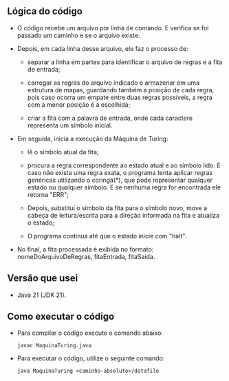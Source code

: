 
## Lógica do código
- O código recebe um arquivo por linha de comando. E verifica se foi passado um caminho e se o arquivo existe.

- Depois, em cada linha desse arquivo, ele faz o processo de:

    - separar a linha em partes para identificar o arquivo de regras e a fita de entrada;

    - carregar as regras do arquivo indicado e armazenar em uma estrutura de mapas, guardando também a posição de cada regra, pois caso ocorra um empate entre duas regras possíveis, a regra com a menor posição é a escolhida;

    - criar a fita com a palavra de entrada, onde cada caractere representa um símbolo inicial.

- Em seguida, inicia a execução da Máquina de Turing:

    - lê o símbolo atual da fita;

    - procura a regra correspondente ao estado atual e ao símbolo lido. E caso não exista uma regra exata, o programa tenta aplicar regras genéricas utilizando o coringa(*), que pode representar qualquer estado ou qualquer símbolo. E se nenhuma regra for encontrada ele retorna "ERR";

    - Depois, substitui o símbolo da fita para o símbolo novo, move a cabeça de leitura/escrita para a direção informada na fita e atualiza o estado;

    - O programa continua até que o estado inicie com "halt".

- No final, a fita processada é exibida no formato: nomeDoArquivoDeRegras, fitaEntrada, fitaSaida.


## Versão que usei
- Java 21 (JDK 21).

## Como executar o código

- Para compilar o código execute o comando abaixo:

  ```
  javac MaquinaTuring.java
  ```
- Para executar o código, utilize o seguinte comando:
  ```
  java MaquinaTuring <caminho-absoluto>/datafile
  ```
